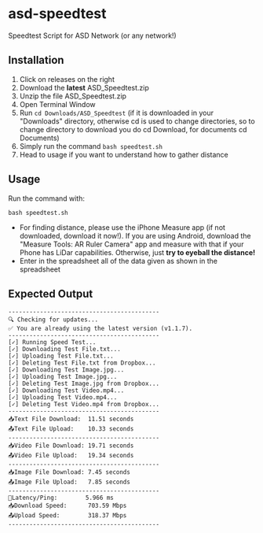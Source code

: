 # asd-speedtest
Speedtest Script for ASD Network (or any network!)

## Installation
1. Click on releases on the right
2. Download the **latest** ASD_Speedtest.zip
3. Unzip the file ASD_Speedtest.zip
4. Open Terminal Window
5. Run ```cd Downloads/ASD_Speedtest``` (if it is downloaded in your "Downloads" directory, otherwise cd is used to change directories, so to change directory to download you do cd Download, for documents cd Documents)
6. Simply run the command ```bash speedtest.sh```
7. Head to usage if you want to understand how to gather distance


## Usage
Run the command with:
```
bash speedtest.sh
```
- For finding distance, please use the iPhone Measure app (if not downloaded, download it now!). If you are using Android, download the "Measure Tools: AR Ruler Camera" app and measure with that if your Phone has LiDar capabilities. Otherwise, just __try to eyeball the distance!__
- Enter in the spreadsheet all of the data given as shown in the spreadsheet

## Expected Output
```
-------------------------------------------
🔍 Checking for updates...
✅ You are already using the latest version (v1.1.7).
-------------------------------------------
[✓] Running Speed Test...
[✓] Downloading Test File.txt...
[✓] Uploading Test File.txt...
[✓] Deleting Test File.txt from Dropbox...
[✓] Downloading Test Image.jpg...
[✓] Uploading Test Image.jpg...
[✓] Deleting Test Image.jpg from Dropbox...
[✓] Downloading Test Video.mp4...
[✓] Uploading Test Video.mp4...
[✓] Deleting Test Video.mp4 from Dropbox...
-------------------------------------------
📥Text File Download:  11.51 seconds
📤Text File Upload:    10.33 seconds
-------------------------------------------
📥Video File Download: 19.71 seconds
📤Video File Upload:   19.34 seconds
-------------------------------------------
📥Image File Download: 7.45 seconds
📤Image File Upload:   7.85 seconds
-------------------------------------------
🗿Latency/Ping:        5.966 ms
📥Download Speed:      703.59 Mbps
📤Upload Speed:        318.37 Mbps
-------------------------------------------
```

